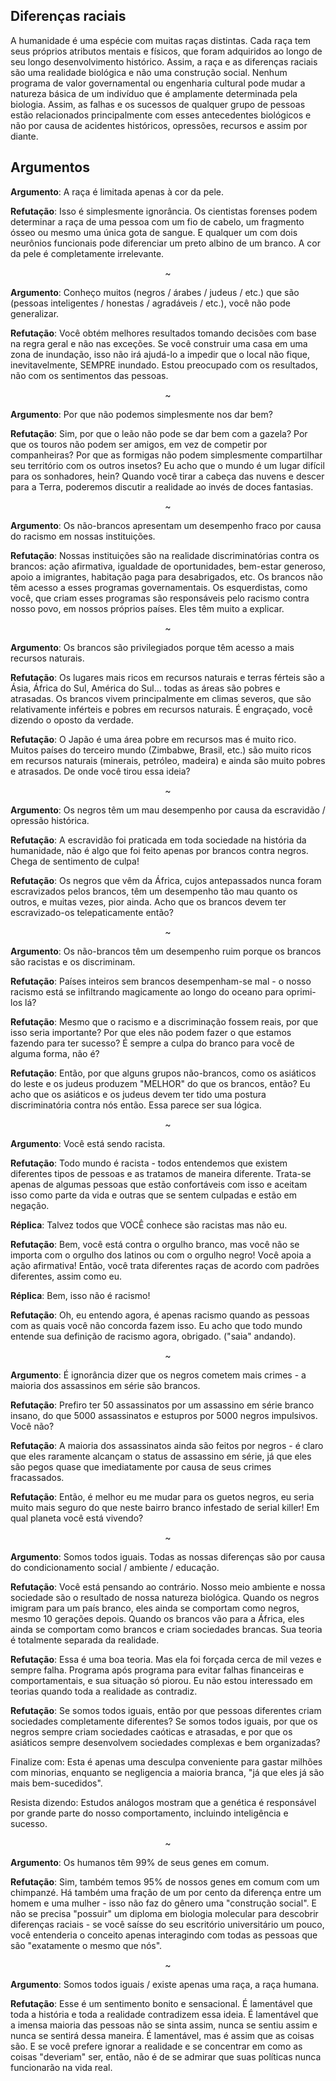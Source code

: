 ## Diferenças raciais

A humanidade é uma espécie com muitas raças distintas. Cada raça tem seus próprios atributos mentais e físicos, que foram adquiridos ao longo de seu longo desenvolvimento histórico. Assim, a raça e as diferenças raciais são uma realidade biológica e não uma construção social. Nenhum programa de valor governamental ou engenharia cultural pode mudar a natureza básica de um indivíduo que é amplamente determinada pela biologia.
Assim, as falhas e os sucessos de qualquer grupo de pessoas estão relacionados principalmente com esses antecedentes biológicos e não por causa de acidentes históricos, opressões, recursos e assim por diante.

## Argumentos

**Argumento**: A raça é limitada apenas à cor da pele.

**Refutação**: Isso é simplesmente ignorância. Os cientistas forenses podem determinar a raça de uma pessoa com um fio de cabelo, um fragmento ósseo ou mesmo uma única gota de sangue. E qualquer um com dois neurônios funcionais pode diferenciar um preto albino de um branco. A cor da pele é completamente irrelevante.
<p align="center">~</p>

**Argumento**: Conheço muitos (negros / árabes / judeus / etc.) que são (pessoas inteligentes / honestas / agradáveis / etc.), você não pode generalizar.

**Refutação**: Você obtém melhores resultados tomando decisões com base na regra geral e não nas exceções. Se você construir uma casa em uma zona de inundação, isso não irá ajudá-lo a impedir que o local não fique, inevitavelmente, SEMPRE inundado. Estou preocupado com os resultados, não com os sentimentos das pessoas.
<p align="center">~</p>

**Argumento**: Por que não podemos simplesmente nos dar bem?

**Refutação**: Sim, por que o leão não pode se dar bem com a gazela? Por que os touros não podem ser amigos, em vez de competir por companheiras? Por que as formigas não podem simplesmente compartilhar seu território com os outros insetos? Eu acho que o mundo é um lugar difícil para os sonhadores, hein? Quando você tirar a cabeça das nuvens e descer para a Terra, poderemos discutir a realidade ao invés de doces fantasias.
<p align="center">~</p>

**Argumento**: Os não-brancos apresentam um desempenho fraco por causa do racismo em nossas instituições.

**Refutação**: Nossas instituições são na realidade discriminatórias contra os brancos: ação afirmativa, igualdade de oportunidades, bem-estar generoso, apoio a imigrantes, habitação paga para desabrigados, etc. Os brancos não têm acesso a esses programas governamentais. Os esquerdistas, como você, que criam esses programas são responsáveis pelo racismo contra nosso povo, em nossos próprios países. Eles têm muito a explicar.
<p align="center">~</p>

**Argumento**: Os brancos são privilegiados porque têm acesso a mais recursos naturais.

**Refutação**: Os lugares mais ricos em recursos naturais e terras férteis são a Ásia, África do Sul, América do Sul… todas as áreas são pobres e atrasadas. Os brancos vivem principalmente em climas severos, que são relativamente inférteis e pobres em recursos naturais. É engraçado, você dizendo o oposto da verdade.

**Refutação**: O Japão é uma área pobre em recursos mas é muito rico. Muitos países do terceiro mundo (Zimbabwe, Brasil, etc.) são muito ricos em recursos naturais (minerais, petróleo, madeira) e ainda são muito pobres e atrasados. De onde você tirou essa ideia?
<p align="center">~</p>

**Argumento**: Os negros têm um mau desempenho por causa da escravidão / opressão histórica.

**Refutação**: A escravidão foi praticada em toda sociedade na história da humanidade, não é algo que foi feito apenas por brancos contra negros. Chega de sentimento de culpa!

**Refutação**: Os negros que vêm da África, cujos antepassados nunca foram escravizados pelos brancos, têm um desempenho tão mau quanto os outros, e muitas vezes, pior ainda. Acho que os brancos devem ter escravizado-os telepaticamente então?
<p align="center">~</p>

**Argumento**: Os não-brancos têm um desempenho ruim porque os brancos são racistas e os discriminam.

**Refutação**: Países inteiros sem brancos desempenham-se mal - o nosso racismo está se infiltrando magicamente ao longo do oceano para oprimi-los lá?

**Refutação**: Mesmo que o racismo e a discriminação fossem reais, por que isso seria importante? Por que eles não podem fazer o que estamos fazendo para ter sucesso? É sempre a culpa do branco para você de alguma forma, não é?

**Refutação**: Então, por que alguns grupos não-brancos, como os asiáticos do leste e os judeus produzem "MELHOR" do que os brancos, então? Eu acho que os asiáticos e os judeus devem ter tido uma postura discriminatória contra nós então. Essa parece ser sua lógica.
<p align="center">~</p>

**Argumento**: Você está sendo racista.

**Refutação**: Todo mundo é racista - todos entendemos que existem diferentes tipos de pessoas e as tratamos de maneira diferente. Trata-se apenas de algumas pessoas que estão confortáveis com isso e aceitam isso como parte da vida e outras que se sentem culpadas e estão em negação.

**Réplica**: Talvez todos que VOCÊ conhece são racistas mas não eu.

**Refutação**: Bem, você está contra o orgulho branco, mas você não se importa com o orgulho dos latinos ou com o orgulho negro! Você apoia a ação afirmativa! Então, você trata diferentes raças de acordo com padrões diferentes, assim como eu.

**Réplica**: Bem, isso não é racismo!

**Refutação**: Oh, eu entendo agora, é apenas racismo quando as pessoas com as quais você não concorda fazem isso. Eu acho que todo mundo entende sua definição de racismo agora, obrigado. ("saia" andando).
<p align="center">~</p>

**Argumento**: É ignorância dizer que os negros cometem mais crimes - a maioria dos assassinos em série são brancos.

**Refutação**: Prefiro ter 50 assassinatos por um assassino em série branco insano, do que 5000 assassinatos e estupros por 5000 negros impulsivos. Você não?

**Refutação**: A maioria dos assassinatos ainda são feitos por negros - é claro que eles raramente alcançam o status de assassino em série, já que eles são pegos quase que imediatamente por causa de seus crimes fracassados.

**Refutação**: Então, é melhor eu me mudar para os guetos negros, eu seria muito mais seguro do que neste bairro branco infestado de serial killer! Em qual planeta você está vivendo?
<p align="center">~</p>

**Argumento**: Somos todos iguais. Todas as nossas diferenças são por causa do condicionamento social / ambiente / educação.

**Refutação**: Você está pensando ao contrário. Nosso meio ambiente e nossa sociedade são o resultado de nossa natureza biológica. Quando os negros imigram para um país branco, eles ainda se comportam como negros, mesmo 10 gerações depois. Quando os brancos vão para a África, eles ainda se comportam como brancos e criam sociedades brancas. Sua teoria é totalmente separada da realidade.

**Refutação**: Essa é uma boa teoria. Mas ela foi forçada cerca de mil vezes e sempre falha. Programa após programa para evitar falhas financeiras e comportamentais, e sua situação só piorou. Eu não estou interessado em teorias quando toda a realidade as contradiz.

**Refutação**: Se somos todos iguais, então por que pessoas diferentes criam sociedades completamente diferentes? Se somos todos iguais, por que os negros sempre criam sociedades caóticas e atrasadas, e por que os asiáticos sempre desenvolvem sociedades complexas e bem organizadas?

Finalize com: Esta é apenas uma desculpa conveniente para gastar milhões com minorias, enquanto se negligencia a maioria branca, "já que eles já são mais bem-sucedidos".

Resista dizendo: Estudos análogos mostram que a genética é responsável por grande parte do nosso comportamento, incluindo inteligência e sucesso.
<p align="center">~</p>

**Argumento**: Os humanos têm 99% de seus genes em comum.

**Refutação**: Sim, também temos 95% de nossos genes em comum com um chimpanzé. Há também uma fração de um por cento da diferença entre um homem e uma mulher - isso não faz do gênero uma "construção social". E não se precisa "possuir" um diploma em biologia molecular para descobrir diferenças raciais - se você saísse do seu escritório universitário um pouco, você entenderia o conceito apenas interagindo com todas as pessoas que são "exatamente o mesmo que nós".
<p align="center">~</p>

**Argumento**: Somos todos iguais / existe apenas uma raça, a raça humana.

**Refutação**: Esse é um sentimento bonito e sensacional. É lamentável que toda a história e toda a realidade contradizem essa ideia. É lamentável que a imensa maioria das pessoas não se sinta assim, nunca se sentiu assim e nunca se sentirá dessa maneira. É lamentável, mas é assim que as coisas são. E se você prefere ignorar a realidade e se concentrar em como as coisas "deveriam" ser, então, não é de se admirar que suas políticas nunca funcionarão na vida real.

